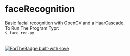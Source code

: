 # faceRecognition
Basic facial recognition with OpenCV and a HaarCascade.<br>
To Run The Program Typr:<br>
```$ face_rec.py```<br><br><br>
[![ForTheBadge built-with-love](http://ForTheBadge.com/images/badges/built-with-love.svg)](https://GitHub.com/Naereen/)
